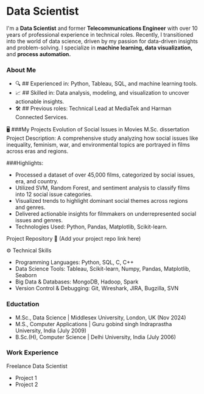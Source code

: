 # Data Scientist
I'm a **Data Scientist** and former **Telecommunications Engineer** with over 10 years of professional experience in technical roles. Recently, I transitioned into the world of data science, driven by my passion for data-driven insights and problem-solving. I specialize in **machine learning, data visualization,** and **process automation.**

### About Me
* 🔍 ## Experienced in: Python, Tableau, SQL, and machine learning tools.
* 📈 ## Skilled in: Data analysis, modeling, and visualization to uncover actionable insights.
* 🛠️ ## Previous roles: Technical Lead at MediaTek and Harman Connected Services.

🖥️ ###My Projects
Evolution of Social Issues in Movies
M.Sc. dissertation Project
Description:
A comprehensive study analyzing how social issues like inequality, feminism, war, and environmental topics are portrayed in films across eras and regions.

###Highlights:

- Processed a dataset of over 45,000 films, categorized by social issues, era, and country.
- Utilized SVM, Random Forest, and sentiment analysis to classify films into 12 social issue categories.
- Visualized trends to highlight dominant social themes across regions and genres.
- Delivered actionable insights for filmmakers on underrepresented social issues and genres.
- Technologies Used: Python, Pandas, Matplotlib, Scikit-learn.

Project Repository 🔗 (Add your project repo link here)

⚙️ Technical Skills
- Programming Languages: Python, SQL, C, C++
- Data Science Tools: Tableau, Scikit-learn, Numpy, Pandas, Matplotlib, Seaborn
- Big Data & Databases: MongoDB, Hadoop, Spark
- Version Control & Debugging: Git, Wireshark, JIRA, Bugzilla, SVN

### Eductation
- M.Sc., Data Science | Middlesex University, London, UK (Nov 2024)
- M.S., Computer Applications | Guru gobind singh Indraprastha University, India (July 2009)
- B.Sc.(H), Computer Science | Delhi University, India (July 2006)

### Work Experience
Freelance Data Scientist
- Project 1
- Project 2
